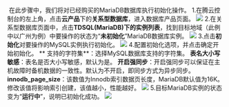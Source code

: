  在此步骤中，我们将对已经购买的MariaDB数据库执行初始化操作。
 1.在腾云控制台的左上角，点击**云产品**下的**关系型数据库**，进入数据库产品页面。
![](//mc.qcloudimg.com/static/img/511cad3621447b36d204b87bf83bb09f/image.png)
 2.在关系型数据库页面中，点击**TDSQL(MariaDB)**下的**实例列表**，找到目标地域（此例中以广州为例）中要操作的状态为“**未初始化**”MariaDB数据库实例。
![](//mc.qcloudimg.com/static/img/d947b9c5326ae79c36ff283335d56b65/image.png)
 3.点击**初始化**对要操作的MySQL实例执行初始化。
![](//mc.qcloudimg.com/static/img/038c3fe9ba91793d68023f0fb5ec6df0/image.png)
 4.配置初始化选项，并点击确定开始初始化。
** 支持的字符集**：选择MySQL数据库支持的字符集。
**表名大小写敏感**：表名是否大小写敏感，默认为是。
**开启强同步**：开启强同步可以保证在主机故障时备机数据的一致性。默认为不开启，即同步方式为异步同步。
**innodb_page_size**：该数值为Innodb索引数据页长度，MariaDB默认值为16K。修改该值将影响索引创建，该值越小，性能越好。
![](//mc.qcloudimg.com/static/img/7b9c1afcae2239d041a467eda7af3414/image.png)
 5.目标MariaDB实例的状态变为“**运行中**”，说明已初始化成功。
 ![](//mc.qcloudimg.com/static/img/f4c9216239116666bc51ee2d42a5df59/image.png)
